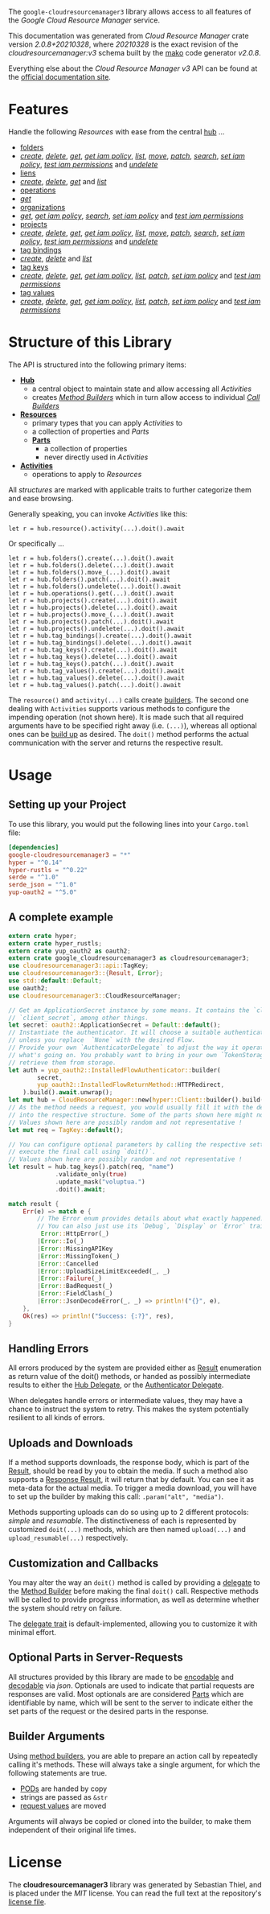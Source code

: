 <!---
DO NOT EDIT !
This file was generated automatically from 'src/mako/api/README.md.mako'
DO NOT EDIT !
-->
The `google-cloudresourcemanager3` library allows access to all features of the *Google Cloud Resource Manager* service.

This documentation was generated from *Cloud Resource Manager* crate version *2.0.8+20210328*, where *20210328* is the exact revision of the *cloudresourcemanager:v3* schema built by the [mako](http://www.makotemplates.org/) code generator *v2.0.8*.

Everything else about the *Cloud Resource Manager* *v3* API can be found at the
[official documentation site](https://cloud.google.com/resource-manager).
# Features

Handle the following *Resources* with ease from the central [hub](https://docs.rs/google-cloudresourcemanager3/2.0.8+20210328/google_cloudresourcemanager3/CloudResourceManager) ... 

* [folders](https://docs.rs/google-cloudresourcemanager3/2.0.8+20210328/google_cloudresourcemanager3/api::Folder)
 * [*create*](https://docs.rs/google-cloudresourcemanager3/2.0.8+20210328/google_cloudresourcemanager3/api::FolderCreateCall), [*delete*](https://docs.rs/google-cloudresourcemanager3/2.0.8+20210328/google_cloudresourcemanager3/api::FolderDeleteCall), [*get*](https://docs.rs/google-cloudresourcemanager3/2.0.8+20210328/google_cloudresourcemanager3/api::FolderGetCall), [*get iam policy*](https://docs.rs/google-cloudresourcemanager3/2.0.8+20210328/google_cloudresourcemanager3/api::FolderGetIamPolicyCall), [*list*](https://docs.rs/google-cloudresourcemanager3/2.0.8+20210328/google_cloudresourcemanager3/api::FolderListCall), [*move*](https://docs.rs/google-cloudresourcemanager3/2.0.8+20210328/google_cloudresourcemanager3/api::FolderMoveCall), [*patch*](https://docs.rs/google-cloudresourcemanager3/2.0.8+20210328/google_cloudresourcemanager3/api::FolderPatchCall), [*search*](https://docs.rs/google-cloudresourcemanager3/2.0.8+20210328/google_cloudresourcemanager3/api::FolderSearchCall), [*set iam policy*](https://docs.rs/google-cloudresourcemanager3/2.0.8+20210328/google_cloudresourcemanager3/api::FolderSetIamPolicyCall), [*test iam permissions*](https://docs.rs/google-cloudresourcemanager3/2.0.8+20210328/google_cloudresourcemanager3/api::FolderTestIamPermissionCall) and [*undelete*](https://docs.rs/google-cloudresourcemanager3/2.0.8+20210328/google_cloudresourcemanager3/api::FolderUndeleteCall)
* [liens](https://docs.rs/google-cloudresourcemanager3/2.0.8+20210328/google_cloudresourcemanager3/api::Lien)
 * [*create*](https://docs.rs/google-cloudresourcemanager3/2.0.8+20210328/google_cloudresourcemanager3/api::LienCreateCall), [*delete*](https://docs.rs/google-cloudresourcemanager3/2.0.8+20210328/google_cloudresourcemanager3/api::LienDeleteCall), [*get*](https://docs.rs/google-cloudresourcemanager3/2.0.8+20210328/google_cloudresourcemanager3/api::LienGetCall) and [*list*](https://docs.rs/google-cloudresourcemanager3/2.0.8+20210328/google_cloudresourcemanager3/api::LienListCall)
* [operations](https://docs.rs/google-cloudresourcemanager3/2.0.8+20210328/google_cloudresourcemanager3/api::Operation)
 * [*get*](https://docs.rs/google-cloudresourcemanager3/2.0.8+20210328/google_cloudresourcemanager3/api::OperationGetCall)
* [organizations](https://docs.rs/google-cloudresourcemanager3/2.0.8+20210328/google_cloudresourcemanager3/api::Organization)
 * [*get*](https://docs.rs/google-cloudresourcemanager3/2.0.8+20210328/google_cloudresourcemanager3/api::OrganizationGetCall), [*get iam policy*](https://docs.rs/google-cloudresourcemanager3/2.0.8+20210328/google_cloudresourcemanager3/api::OrganizationGetIamPolicyCall), [*search*](https://docs.rs/google-cloudresourcemanager3/2.0.8+20210328/google_cloudresourcemanager3/api::OrganizationSearchCall), [*set iam policy*](https://docs.rs/google-cloudresourcemanager3/2.0.8+20210328/google_cloudresourcemanager3/api::OrganizationSetIamPolicyCall) and [*test iam permissions*](https://docs.rs/google-cloudresourcemanager3/2.0.8+20210328/google_cloudresourcemanager3/api::OrganizationTestIamPermissionCall)
* [projects](https://docs.rs/google-cloudresourcemanager3/2.0.8+20210328/google_cloudresourcemanager3/api::Project)
 * [*create*](https://docs.rs/google-cloudresourcemanager3/2.0.8+20210328/google_cloudresourcemanager3/api::ProjectCreateCall), [*delete*](https://docs.rs/google-cloudresourcemanager3/2.0.8+20210328/google_cloudresourcemanager3/api::ProjectDeleteCall), [*get*](https://docs.rs/google-cloudresourcemanager3/2.0.8+20210328/google_cloudresourcemanager3/api::ProjectGetCall), [*get iam policy*](https://docs.rs/google-cloudresourcemanager3/2.0.8+20210328/google_cloudresourcemanager3/api::ProjectGetIamPolicyCall), [*list*](https://docs.rs/google-cloudresourcemanager3/2.0.8+20210328/google_cloudresourcemanager3/api::ProjectListCall), [*move*](https://docs.rs/google-cloudresourcemanager3/2.0.8+20210328/google_cloudresourcemanager3/api::ProjectMoveCall), [*patch*](https://docs.rs/google-cloudresourcemanager3/2.0.8+20210328/google_cloudresourcemanager3/api::ProjectPatchCall), [*search*](https://docs.rs/google-cloudresourcemanager3/2.0.8+20210328/google_cloudresourcemanager3/api::ProjectSearchCall), [*set iam policy*](https://docs.rs/google-cloudresourcemanager3/2.0.8+20210328/google_cloudresourcemanager3/api::ProjectSetIamPolicyCall), [*test iam permissions*](https://docs.rs/google-cloudresourcemanager3/2.0.8+20210328/google_cloudresourcemanager3/api::ProjectTestIamPermissionCall) and [*undelete*](https://docs.rs/google-cloudresourcemanager3/2.0.8+20210328/google_cloudresourcemanager3/api::ProjectUndeleteCall)
* [tag bindings](https://docs.rs/google-cloudresourcemanager3/2.0.8+20210328/google_cloudresourcemanager3/api::TagBinding)
 * [*create*](https://docs.rs/google-cloudresourcemanager3/2.0.8+20210328/google_cloudresourcemanager3/api::TagBindingCreateCall), [*delete*](https://docs.rs/google-cloudresourcemanager3/2.0.8+20210328/google_cloudresourcemanager3/api::TagBindingDeleteCall) and [*list*](https://docs.rs/google-cloudresourcemanager3/2.0.8+20210328/google_cloudresourcemanager3/api::TagBindingListCall)
* [tag keys](https://docs.rs/google-cloudresourcemanager3/2.0.8+20210328/google_cloudresourcemanager3/api::TagKey)
 * [*create*](https://docs.rs/google-cloudresourcemanager3/2.0.8+20210328/google_cloudresourcemanager3/api::TagKeyCreateCall), [*delete*](https://docs.rs/google-cloudresourcemanager3/2.0.8+20210328/google_cloudresourcemanager3/api::TagKeyDeleteCall), [*get*](https://docs.rs/google-cloudresourcemanager3/2.0.8+20210328/google_cloudresourcemanager3/api::TagKeyGetCall), [*get iam policy*](https://docs.rs/google-cloudresourcemanager3/2.0.8+20210328/google_cloudresourcemanager3/api::TagKeyGetIamPolicyCall), [*list*](https://docs.rs/google-cloudresourcemanager3/2.0.8+20210328/google_cloudresourcemanager3/api::TagKeyListCall), [*patch*](https://docs.rs/google-cloudresourcemanager3/2.0.8+20210328/google_cloudresourcemanager3/api::TagKeyPatchCall), [*set iam policy*](https://docs.rs/google-cloudresourcemanager3/2.0.8+20210328/google_cloudresourcemanager3/api::TagKeySetIamPolicyCall) and [*test iam permissions*](https://docs.rs/google-cloudresourcemanager3/2.0.8+20210328/google_cloudresourcemanager3/api::TagKeyTestIamPermissionCall)
* [tag values](https://docs.rs/google-cloudresourcemanager3/2.0.8+20210328/google_cloudresourcemanager3/api::TagValue)
 * [*create*](https://docs.rs/google-cloudresourcemanager3/2.0.8+20210328/google_cloudresourcemanager3/api::TagValueCreateCall), [*delete*](https://docs.rs/google-cloudresourcemanager3/2.0.8+20210328/google_cloudresourcemanager3/api::TagValueDeleteCall), [*get*](https://docs.rs/google-cloudresourcemanager3/2.0.8+20210328/google_cloudresourcemanager3/api::TagValueGetCall), [*get iam policy*](https://docs.rs/google-cloudresourcemanager3/2.0.8+20210328/google_cloudresourcemanager3/api::TagValueGetIamPolicyCall), [*list*](https://docs.rs/google-cloudresourcemanager3/2.0.8+20210328/google_cloudresourcemanager3/api::TagValueListCall), [*patch*](https://docs.rs/google-cloudresourcemanager3/2.0.8+20210328/google_cloudresourcemanager3/api::TagValuePatchCall), [*set iam policy*](https://docs.rs/google-cloudresourcemanager3/2.0.8+20210328/google_cloudresourcemanager3/api::TagValueSetIamPolicyCall) and [*test iam permissions*](https://docs.rs/google-cloudresourcemanager3/2.0.8+20210328/google_cloudresourcemanager3/api::TagValueTestIamPermissionCall)




# Structure of this Library

The API is structured into the following primary items:

* **[Hub](https://docs.rs/google-cloudresourcemanager3/2.0.8+20210328/google_cloudresourcemanager3/CloudResourceManager)**
    * a central object to maintain state and allow accessing all *Activities*
    * creates [*Method Builders*](https://docs.rs/google-cloudresourcemanager3/2.0.8+20210328/google_cloudresourcemanager3/client::MethodsBuilder) which in turn
      allow access to individual [*Call Builders*](https://docs.rs/google-cloudresourcemanager3/2.0.8+20210328/google_cloudresourcemanager3/client::CallBuilder)
* **[Resources](https://docs.rs/google-cloudresourcemanager3/2.0.8+20210328/google_cloudresourcemanager3/client::Resource)**
    * primary types that you can apply *Activities* to
    * a collection of properties and *Parts*
    * **[Parts](https://docs.rs/google-cloudresourcemanager3/2.0.8+20210328/google_cloudresourcemanager3/client::Part)**
        * a collection of properties
        * never directly used in *Activities*
* **[Activities](https://docs.rs/google-cloudresourcemanager3/2.0.8+20210328/google_cloudresourcemanager3/client::CallBuilder)**
    * operations to apply to *Resources*

All *structures* are marked with applicable traits to further categorize them and ease browsing.

Generally speaking, you can invoke *Activities* like this:

```Rust,ignore
let r = hub.resource().activity(...).doit().await
```

Or specifically ...

```ignore
let r = hub.folders().create(...).doit().await
let r = hub.folders().delete(...).doit().await
let r = hub.folders().move_(...).doit().await
let r = hub.folders().patch(...).doit().await
let r = hub.folders().undelete(...).doit().await
let r = hub.operations().get(...).doit().await
let r = hub.projects().create(...).doit().await
let r = hub.projects().delete(...).doit().await
let r = hub.projects().move_(...).doit().await
let r = hub.projects().patch(...).doit().await
let r = hub.projects().undelete(...).doit().await
let r = hub.tag_bindings().create(...).doit().await
let r = hub.tag_bindings().delete(...).doit().await
let r = hub.tag_keys().create(...).doit().await
let r = hub.tag_keys().delete(...).doit().await
let r = hub.tag_keys().patch(...).doit().await
let r = hub.tag_values().create(...).doit().await
let r = hub.tag_values().delete(...).doit().await
let r = hub.tag_values().patch(...).doit().await
```

The `resource()` and `activity(...)` calls create [builders][builder-pattern]. The second one dealing with `Activities` 
supports various methods to configure the impending operation (not shown here). It is made such that all required arguments have to be 
specified right away (i.e. `(...)`), whereas all optional ones can be [build up][builder-pattern] as desired.
The `doit()` method performs the actual communication with the server and returns the respective result.

# Usage

## Setting up your Project

To use this library, you would put the following lines into your `Cargo.toml` file:

```toml
[dependencies]
google-cloudresourcemanager3 = "*"
hyper = "^0.14"
hyper-rustls = "^0.22"
serde = "^1.0"
serde_json = "^1.0"
yup-oauth2 = "^5.0"
```

## A complete example

```Rust
extern crate hyper;
extern crate hyper_rustls;
extern crate yup_oauth2 as oauth2;
extern crate google_cloudresourcemanager3 as cloudresourcemanager3;
use cloudresourcemanager3::api::TagKey;
use cloudresourcemanager3::{Result, Error};
use std::default::Default;
use oauth2;
use cloudresourcemanager3::CloudResourceManager;

// Get an ApplicationSecret instance by some means. It contains the `client_id` and 
// `client_secret`, among other things.
let secret: oauth2::ApplicationSecret = Default::default();
// Instantiate the authenticator. It will choose a suitable authentication flow for you, 
// unless you replace  `None` with the desired Flow.
// Provide your own `AuthenticatorDelegate` to adjust the way it operates and get feedback about 
// what's going on. You probably want to bring in your own `TokenStorage` to persist tokens and
// retrieve them from storage.
let auth = yup_oauth2::InstalledFlowAuthenticator::builder(
        secret,
        yup_oauth2::InstalledFlowReturnMethod::HTTPRedirect,
    ).build().await.unwrap();
let mut hub = CloudResourceManager::new(hyper::Client::builder().build(hyper_rustls::HttpsConnector::with_native_roots()), auth);
// As the method needs a request, you would usually fill it with the desired information
// into the respective structure. Some of the parts shown here might not be applicable !
// Values shown here are possibly random and not representative !
let mut req = TagKey::default();

// You can configure optional parameters by calling the respective setters at will, and
// execute the final call using `doit()`.
// Values shown here are possibly random and not representative !
let result = hub.tag_keys().patch(req, "name")
             .validate_only(true)
             .update_mask("voluptua.")
             .doit().await;

match result {
    Err(e) => match e {
        // The Error enum provides details about what exactly happened.
        // You can also just use its `Debug`, `Display` or `Error` traits
         Error::HttpError(_)
        |Error::Io(_)
        |Error::MissingAPIKey
        |Error::MissingToken(_)
        |Error::Cancelled
        |Error::UploadSizeLimitExceeded(_, _)
        |Error::Failure(_)
        |Error::BadRequest(_)
        |Error::FieldClash(_)
        |Error::JsonDecodeError(_, _) => println!("{}", e),
    },
    Ok(res) => println!("Success: {:?}", res),
}

```
## Handling Errors

All errors produced by the system are provided either as [Result](https://docs.rs/google-cloudresourcemanager3/2.0.8+20210328/google_cloudresourcemanager3/client::Result) enumeration as return value of
the doit() methods, or handed as possibly intermediate results to either the 
[Hub Delegate](https://docs.rs/google-cloudresourcemanager3/2.0.8+20210328/google_cloudresourcemanager3/client::Delegate), or the [Authenticator Delegate](https://docs.rs/yup-oauth2/*/yup_oauth2/trait.AuthenticatorDelegate.html).

When delegates handle errors or intermediate values, they may have a chance to instruct the system to retry. This 
makes the system potentially resilient to all kinds of errors.

## Uploads and Downloads
If a method supports downloads, the response body, which is part of the [Result](https://docs.rs/google-cloudresourcemanager3/2.0.8+20210328/google_cloudresourcemanager3/client::Result), should be
read by you to obtain the media.
If such a method also supports a [Response Result](https://docs.rs/google-cloudresourcemanager3/2.0.8+20210328/google_cloudresourcemanager3/client::ResponseResult), it will return that by default.
You can see it as meta-data for the actual media. To trigger a media download, you will have to set up the builder by making
this call: `.param("alt", "media")`.

Methods supporting uploads can do so using up to 2 different protocols: 
*simple* and *resumable*. The distinctiveness of each is represented by customized 
`doit(...)` methods, which are then named `upload(...)` and `upload_resumable(...)` respectively.

## Customization and Callbacks

You may alter the way an `doit()` method is called by providing a [delegate](https://docs.rs/google-cloudresourcemanager3/2.0.8+20210328/google_cloudresourcemanager3/client::Delegate) to the 
[Method Builder](https://docs.rs/google-cloudresourcemanager3/2.0.8+20210328/google_cloudresourcemanager3/client::CallBuilder) before making the final `doit()` call. 
Respective methods will be called to provide progress information, as well as determine whether the system should 
retry on failure.

The [delegate trait](https://docs.rs/google-cloudresourcemanager3/2.0.8+20210328/google_cloudresourcemanager3/client::Delegate) is default-implemented, allowing you to customize it with minimal effort.

## Optional Parts in Server-Requests

All structures provided by this library are made to be [encodable](https://docs.rs/google-cloudresourcemanager3/2.0.8+20210328/google_cloudresourcemanager3/client::RequestValue) and 
[decodable](https://docs.rs/google-cloudresourcemanager3/2.0.8+20210328/google_cloudresourcemanager3/client::ResponseResult) via *json*. Optionals are used to indicate that partial requests are responses 
are valid.
Most optionals are are considered [Parts](https://docs.rs/google-cloudresourcemanager3/2.0.8+20210328/google_cloudresourcemanager3/client::Part) which are identifiable by name, which will be sent to 
the server to indicate either the set parts of the request or the desired parts in the response.

## Builder Arguments

Using [method builders](https://docs.rs/google-cloudresourcemanager3/2.0.8+20210328/google_cloudresourcemanager3/client::CallBuilder), you are able to prepare an action call by repeatedly calling it's methods.
These will always take a single argument, for which the following statements are true.

* [PODs][wiki-pod] are handed by copy
* strings are passed as `&str`
* [request values](https://docs.rs/google-cloudresourcemanager3/2.0.8+20210328/google_cloudresourcemanager3/client::RequestValue) are moved

Arguments will always be copied or cloned into the builder, to make them independent of their original life times.

[wiki-pod]: http://en.wikipedia.org/wiki/Plain_old_data_structure
[builder-pattern]: http://en.wikipedia.org/wiki/Builder_pattern
[google-go-api]: https://github.com/google/google-api-go-client

# License
The **cloudresourcemanager3** library was generated by Sebastian Thiel, and is placed 
under the *MIT* license.
You can read the full text at the repository's [license file][repo-license].

[repo-license]: https://github.com/Byron/google-apis-rsblob/main/LICENSE.md
